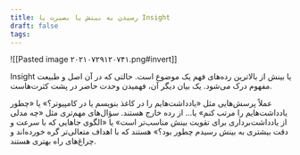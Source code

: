 ```yaml
---
title: رسیدن به بینش یا بصیرت یا Insight
draft: false
tags:
---
```


![[Pasted image ۲۰۲۱۰۷۲۹۱۲۰۷۴۱.png#invert]]

Insight‌ یا بینش از بالاترین رده‌های فهم یک موضوع است. حالتی که در آن اصل و طبیعت مفهوم درک می‌شود. یک بیان دیگر آن، فهمیدن وحدت حاضر در پشت کثرت‌هاست.

عملاً پرسش‌هایی مثل «یادداشت‌هایم را در کاغذ بنویسم یا در کامپیوتر؟» یا «چطور یادداشت‌هایم را مرتب کنم» یا... از رده خارج هستند. سؤال‌های مهم‌تری مثل «چه مدلی از یادداشت‌برداری برای تقویت بینش مناسب‌تر است» یا «الگوی جاهایی که با سرعت و دقت بیشتری به بینش رسیدم چطور بود؟» هستند که با اهداف متعالی‌تر گره خورده‌اند و چراغ‌های راه بهتری هستند.